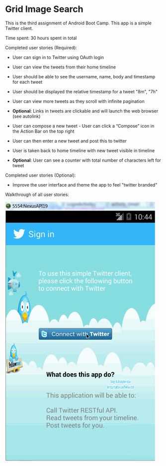 Grid Image Search
==================

This is the third assignment of Android Boot Camp. This app is a simple Twitter client.

Time spent: 30 hours spent in total

Completed user stories (Required):

- User can sign in to Twitter using OAuth login
- User can view the tweets from their home timeline  
 - User should be able to see the username, name, body and timestamp for each tweet
 - User should be displayed the relative timestamp for a tweet "8m", "7h"
 - User can view more tweets as they scroll with infinite pagination
 - **Optional**: Links in tweets are clickable and will launch the web browser (see autolink)

- User can compose a new tweet  - User can click a “Compose” icon in the Action Bar on the top right
 - User can then enter a new tweet and post this to twitter
 - User is taken back to home timeline with new tweet visible in timeline
 - **Optional**: User can see a counter with total number of characters left for tweet


Completed user stories (Optional):
- Improve the user interface and theme the app to feel "twitter branded"

 
Walkthrough of all user stories:

![Twitter Demo](./Twitter.gif)